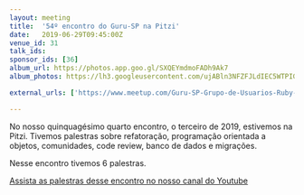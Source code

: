 ```yaml
---
layout: meeting
title:  '54º encontro do Guru-SP na Pitzi'
date:   2019-06-29T09:45:00Z
venue_id: 31
talk_ids:
sponsor_ids: [36]
album_url: https://photos.app.goo.gl/SXQEYmdmoFADh9Ak7
album_photos: https://lh3.googleusercontent.com/ujABln3NFZFJLdIEC5WTPIGL-ZDhzblJAYptS_MGiPe4X1xLqdLz88w4hqegRdNoQ-wTQxepwDr78VwZUyHddkO8MCiVTZvMT84n2RAJGmPKLjlJofxrBRKviQA9PUlpN8jHPvmvHMymqoeWX5zzigQ_j8aYay37vNWh6D_sDhXfV2v8vUr19Urk7lUr8JxUdRJoyRmcnk--dap3tdwPW4kS5NcI1DLNC5SqoeyncQmRRGSVAfsYTu5kxX2EbIUg7PVrAFw5XwJefNZLrtAU-qGlW6ieRxwAOgFaeBgHIiKLbWb9764Bo3OIJMdBEtWKLNOreq0d0amMudaao4vPh3CeseM7X5edoKvuFsx_MZ44uM-jvXWHb9Qr0htMLVoEgLyIdKUDrMjKwifooXK2--COS6xC1z5yrJdR59G3VhDRWxmHM-OvsoYwrXyiRcHvweytwQn5MkwSMhjgB2v1sCKypH5ZKUtQY14O7t2qTblDjkfsiRZFFxYVh14k2JwMgo5RvwGYI_SDxlfJH3tCJ5fHNBL_RHt2b7pN3uLHTjWVCWFMShxlIx42KYi2N3coL_C7ZwvRH0xk1F6H0LIwJVhuSREABLqYX0teYSXEb5zEi_FH8f1Ead3dS_9Mg3lDMpkj7UwkBJuoMr_Bi0jR_hh-ZU8ab99vpogxsMwOYG-kiPmeED3FQf6Q3qIV-CAhU_eNqZqTysZEfeNEJgqq3QMGG63xOyxJBy0OkHJSKnSZN1k

external_urls: ['https://www.meetup.com/Guru-SP-Grupo-de-Usuarios-Ruby-de-Sao-Paulo/events/261823985/', 'https://speakerfight.com/events/54o-encontro-do-guru-sp-na-pitzi-sabado-dia-296/']

---
```


No nosso quinquagésimo quarto encontro, o terceiro de 2019, estivemos na Pitzi.
Tivemos palestras sobre refatoração, programação orientada a objetos, comunidades, code review, banco de dados e migrações.

Nesse encontro tivemos 6 palestras.

[Assista as palestras desse encontro no nosso canal do Youtube](https://www.youtube.com/watch?v=KQS_2Leos4Q&list=PL5KmpU-nEj8alIc91B410e6ULhiZgPqph)
